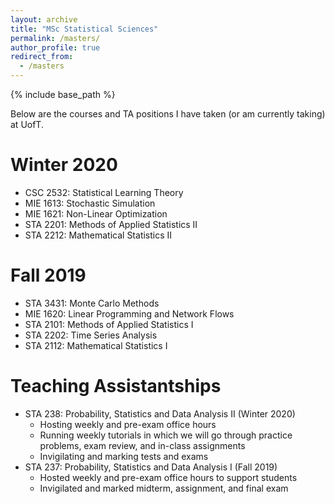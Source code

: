 ```yaml
---
layout: archive
title: "MSc Statistical Sciences"
permalink: /masters/
author_profile: true
redirect_from:
  - /masters
---
```


{% include base_path %}

Below are the courses and TA positions I have taken (or am currently taking) at UofT.

Winter 2020
======
* CSC 2532: Statistical Learning Theory
* MIE 1613: Stochastic Simulation
* MIE 1621: Non-Linear Optimization
* STA 2201: Methods of Applied Statistics II
* STA 2212: Mathematical Statistics II

Fall 2019
======
* STA 3431: Monte Carlo Methods
* MIE 1620: Linear Programming and Network Flows
* STA 2101: Methods of Applied Statistics I
* STA 2202: Time Series Analysis
* STA 2112: Mathematical Statistics I

Teaching Assistantships
======
* STA 238: Probability, Statistics and Data Analysis II (Winter 2020)
  * Hosting weekly and pre-exam office hours
  * Running weekly tutorials in which we will go through practice problems, exam review, and in-class assignments
  * Invigilating and marking tests and exams
* STA 237: Probability, Statistics and Data Analysis I (Fall 2019)
  * Hosted weekly and pre-exam office hours to support students
  * Invigilated and marked midterm, assignment, and final exam

